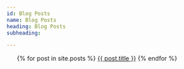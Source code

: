 ```yaml
---
id: Blog Posts
name: Blog Posts
heading: Blog Posts
subheading: 

---
```

<ul>
  {% for post in site.posts %} 
      <a class="my-link" href="{{ site.baseurl}}{{post.url }}">{{ post.title }}</a> 
  {% endfor %}
</ul>


<!-- <img src="https://cdn.jsdelivr.net/gh/devicons/devicon/icons/cplusplus/cplusplus-original.svg" class="img-skill"> -->
          
          
